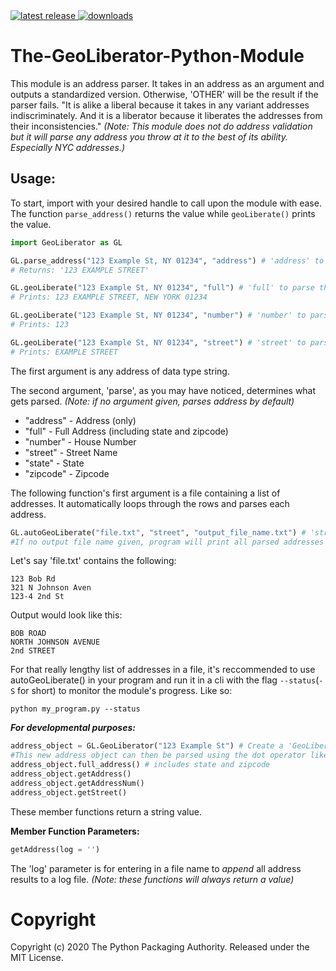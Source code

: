 <a href="https://pypi.org/project/GeoLiberator">
  <img src="https://img.shields.io/pypi/v/geoliberator.svg" alt="latest release" />
</a>

<a href="https://pepy.tech/project/geoliberator">
  <img src="https://static.pepy.tech/badge/geoliberator" alt="downloads" />
</a>

# The-GeoLiberator-Python-Module

This module is an address parser. It takes in an address as an argument and outputs a standardized version. Otherwise, 'OTHER' will be the result if the parser fails.
"It is alike a liberal because it takes in any variant addresses indiscriminately.
And it is a liberator because it liberates the addresses from their inconsistencies."
*(Note: This module does not do address validation but it will parse any address you throw at it to the best of its ability. Especially NYC addresses.)*

<h2><b>Usage:</b></h2>

To start, import with your desired handle to call upon the module with ease. The function `parse_address()` returns the value while `geoLiberate()` prints the value.
```python
import GeoLiberator as GL

GL.parse_address("123 Example St, NY 01234", "address") # 'address' to parse the address
# Returns: '123 EXAMPLE STREET'

GL.geoLiberate("123 Example St, NY 01234", "full") # 'full' to parse the full address
# Prints: 123 EXAMPLE STREET, NEW YORK 01234

GL.geoLiberate("123 Example St, NY 01234", "number") # 'number' to parse the address house number
# Prints: 123

GL.geoLiberate("123 Example St, NY 01234", "street") # 'street' to parse the street name
# Prints: EXAMPLE STREET
```
The first argument is any address of data type string.

The second argument, 'parse', as you may have noticed, determines what gets parsed. *(Note: if no argument given, parses address by default)*
* "address" - Address (only)
* "full" - Full Address (including state and zipcode)
* "number" - House Number
* "street" - Street Name
* "state" - State
* "zipcode" - Zipcode

The following function's first argument is a file containing a list of addresses. It automatically loops through the rows and parses each address.
```python
GL.autoGeoLiberate("file.txt", "street", "output_file_name.txt") # 'street' to parse full street name
#If no output file name given, program will print all parsed addresses
```

Let's say 'file.txt' contains the following:
```
123 Bob Rd
321 N Johnson Aven
123-4 2nd St
```
Output would look like this:
```
BOB ROAD
NORTH JOHNSON AVENUE
2nd STREET
```
For that really lengthy list of addresses in a file, it's reccommended to use autoGeoLiberate() in your program and run it in a cli with the flag `--status`(`-S` for short) to monitor the module's progress. Like so:

`python my_program.py --status`

***For developmental purposes:***

```python
address_object = GL.GeoLiberator("123 Example St") # Create a 'GeoLiberator Object' with address as an argument
#This new address object can then be parsed using the dot operator like so:
address_object.full_address() # includes state and zipcode
address_object.getAddress()
address_object.getAddressNum()
address_object.getStreet()
```
These member functions return a string value.

**Member Function Parameters:**
```python
getAddress(log = '')
```
The 'log' parameter is for entering in a file name to _append_ all address results to a log file.
*(Note: these functions will always return a value)*

# Copyright
Copyright (c) 2020 The Python Packaging Authority. Released under the MIT License.
